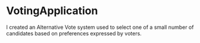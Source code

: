# VotingApplication
I created an Alternative Vote system used to select one of a small number of 
candidates based on preferences expressed by voters.

